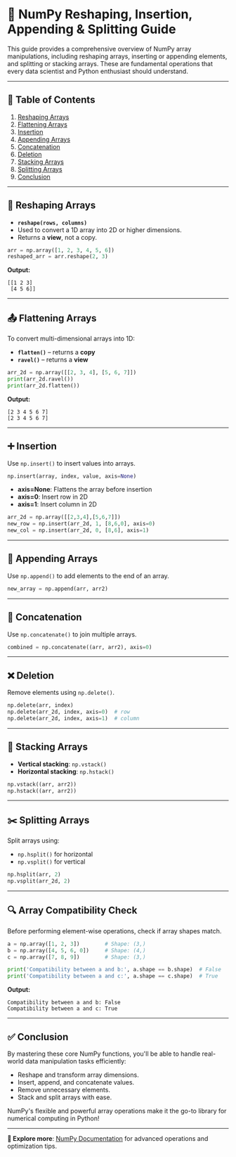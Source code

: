 # 🧩 NumPy Reshaping, Insertion, Appending & Splitting Guide

This guide provides a comprehensive overview of NumPy array manipulations, including reshaping arrays, inserting or appending elements, and splitting or stacking arrays. These are fundamental operations that every data scientist and Python enthusiast should understand.

---

## 📘 Table of Contents
1. [Reshaping Arrays](#reshaping-arrays)
2. [Flattening Arrays](#flattening-arrays)
3. [Insertion](#insertion)
4. [Appending Arrays](#appending-arrays)
5. [Concatenation](#concatenation)
6. [Deletion](#deletion)
7. [Stacking Arrays](#stacking-arrays)
8. [Splitting Arrays](#splitting-arrays)
9. [Conclusion](#conclusion)

---

## 🔁 Reshaping Arrays
- **`reshape(rows, columns)`**
- Used to convert a 1D array into 2D or higher dimensions.
- Returns a **view**, not a copy.

```python
arr = np.array([1, 2, 3, 4, 5, 6])
reshaped_arr = arr.reshape(2, 3)
```

**Output:**
```
[[1 2 3]
 [4 5 6]]
```

---

## 📤 Flattening Arrays
To convert multi-dimensional arrays into 1D:
- **`flatten()`** – returns a **copy**
- **`ravel()`** – returns a **view**

```python
arr_2d = np.array([[2, 3, 4], [5, 6, 7]])
print(arr_2d.ravel())
print(arr_2d.flatten())
```

**Output:**
```
[2 3 4 5 6 7]
[2 3 4 5 6 7]
```

---

## ➕ Insertion
Use `np.insert()` to insert values into arrays.

```python
np.insert(array, index, value, axis=None)
```
- **axis=None**: Flattens the array before insertion
- **axis=0**: Insert row in 2D
- **axis=1**: Insert column in 2D

```python
arr_2d = np.array([[2,3,4],[5,6,7]])
new_row = np.insert(arr_2d, 1, [8,6,0], axis=0)
new_col = np.insert(arr_2d, 0, [8,6], axis=1)
```

---

## 📎 Appending Arrays
Use `np.append()` to add elements to the end of an array.

```python
new_array = np.append(arr, arr2)
```

---

## 🔗 Concatenation
Use `np.concatenate()` to join multiple arrays.

```python
combined = np.concatenate((arr, arr2), axis=0)
```

---

## ❌ Deletion
Remove elements using `np.delete()`.

```python
np.delete(arr, index)
np.delete(arr_2d, index, axis=0)  # row
np.delete(arr_2d, index, axis=1)  # column
```

---

## 🧱 Stacking Arrays
- **Vertical stacking**: `np.vstack()`
- **Horizontal stacking**: `np.hstack()`

```python
np.vstack((arr, arr2))
np.hstack((arr, arr2))
```

---

## ✂️ Splitting Arrays
Split arrays using:
- `np.hsplit()` for horizontal
- `np.vsplit()` for vertical

```python
np.hsplit(arr, 2)
np.vsplit(arr_2d, 2)
```

---

## 🔍 Array Compatibility Check
Before performing element-wise operations, check if array shapes match.

```python
a = np.array([1, 2, 3])        # Shape: (3,)
b = np.array([4, 5, 6, 0])     # Shape: (4,)
c = np.array([7, 8, 9])        # Shape: (3,)

print('Compatibility between a and b:', a.shape == b.shape)  # False
print('Compatibility between a and c:', a.shape == c.shape)  # True

```

**Output:**
```
Compatibility between a and b: False
Compatibility between a and c: True

```

---

## ✅ Conclusion
By mastering these core NumPy functions, you'll be able to handle real-world data manipulation tasks efficiently:
- Reshape and transform array dimensions.
- Insert, append, and concatenate values.
- Remove unnecessary elements.
- Stack and split arrays with ease.

NumPy's flexible and powerful array operations make it the go-to library for numerical computing in Python!

---

**🔗 Explore more**: [NumPy Documentation](https://numpy.org/doc/) for advanced operations and optimization tips.

